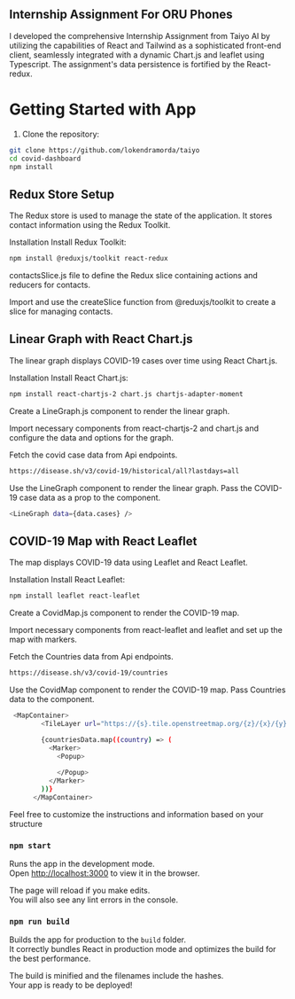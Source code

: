 ## Internship Assignment For ORU Phones
I developed the comprehensive Internship Assignment from Taiyo AI by utilizing the capabilities of React and Tailwind as a sophisticated front-end client, seamlessly integrated with a dynamic Chart.js and leaflet using Typescript. The assignment's data persistence is fortified by the React-redux.



# Getting Started with App

1. Clone the repository:

```bash
git clone https://github.com/lokendramorda/taiyo
cd covid-dashboard
npm install
```

## Redux Store Setup
The Redux store is used to manage the state of the application. It stores contact information using the Redux Toolkit.

Installation
Install Redux Toolkit:

```bash
npm install @reduxjs/toolkit react-redux
```
contactsSlice.js file to define the Redux slice containing actions and reducers for contacts.

Import and use the createSlice function from @reduxjs/toolkit to create a slice for managing contacts.


## Linear Graph with React Chart.js
The linear graph displays COVID-19 cases over time using React Chart.js.

Installation
Install React Chart.js:

```bash
npm install react-chartjs-2 chart.js chartjs-adapter-moment
```
Create a LineGraph.js component to render the linear graph.

Import necessary components from react-chartjs-2 and chart.js and configure the data and options for the graph.

Fetch the covid case data from Api endpoints.
```bash
https://disease.sh/v3/covid-19/historical/all?lastdays=all
```
Use the LineGraph component to render the linear graph. Pass the COVID-19 case data as a prop to the component.

```bash
<LineGraph data={data.cases} />
```

## COVID-19 Map with React Leaflet
The map displays COVID-19 data using Leaflet and React Leaflet.

Installation
Install React Leaflet:

```bash
npm install leaflet react-leaflet
```
Create a CovidMap.js component to render the COVID-19 map.

Import necessary components from react-leaflet and leaflet and set up the map with markers.

Fetch the Countries data from Api endpoints.
```bash
https://disease.sh/v3/covid-19/countries
```

Use the CovidMap component to render the COVID-19 map. Pass Countries data to the component.

```bash
 <MapContainer>
        <TileLayer url="https://{s}.tile.openstreetmap.org/{z}/{x}/{y}.png" />

        {countriesData.map((country) => (
          <Marker>
            <Popup>
             
            </Popup>
          </Marker>
        ))}
      </MapContainer>
```


Feel free to customize the instructions and information based on your structure 


### `npm start`

Runs the app in the development mode.\
Open [http://localhost:3000](http://localhost:3000) to view it in the browser.

The page will reload if you make edits.\
You will also see any lint errors in the console.

### `npm run build`

Builds the app for production to the `build` folder.\
It correctly bundles React in production mode and optimizes the build for the best performance.

The build is minified and the filenames include the hashes.\
Your app is ready to be deployed!
